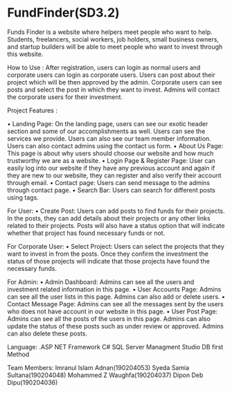 # FundFinder(SD3.2)
 Funds Finder is a website where helpers meet people who want to help. Students, freelancers, social workers, job holders, small business owners, and startup builders will be able to meet people who want to invest through this website.



How to Use : 
After registration, users can login as normal users and corporate users can login as corporate users. Users can post about their project which will be then approved by the admin. Corporate users can see posts and select the post in which they want to invest. Admins will contact the corporate users for their investment.


Project Features : 

• Landing Page: On the landing page, users can see our exotic header section and some of our accomplishments as well. Users can see the services we provide. Users can also see our team member information. Users can also contact admins using the contact us form. 
• About Us Page: This page is about why users should choose our website and how much trustworthy we are as a website. 
• Login Page & Register Page: User can easily log into our website if they have any previous account and again if they are new to our website, they can register and also verify their account through email. 
• Contact page: Users can send message to the admins through contact page.
• Search Bar: Users can search for different posts using tags.

For User: 
• Create Post: Users can add posts to find funds for their projects. In the posts, they can add details about their projects or any other links related to their projects. Posts will also have a status option that will indicate whether that project has found necessary funds or not. 

For Corporate User: 
• Select Project: Users can select the projects that they want to invest in from the posts. Once they confirm the investment the status of those projects will indicate that those projects have found the necessary funds. 

For Admin: 
• Admin Dashboard: Admins can see all the users and investment related information in this page. 
• User Accounts Page: Admins can see all the user lists in this page. Admins can also add or delete users. 
• Contact Message Page: Admins can see all the messages sent by the users who does not have account in our website in this page. 
• User Post Page: Admins can see all the posts of the users in this page. Admins can also update the status of these posts such as under review or approved. Admins can also delete these posts.


Language:
.ASP NET Framework
C#
SQL Server Managment Studio
DB first Method


Team Members:
Imranul Islam Adnan(190204053)
Syeda Samia Sultana(190204048)
Mohammed Z Waughfa(190204037)
Dipon Deb Dipu(190204036) 


